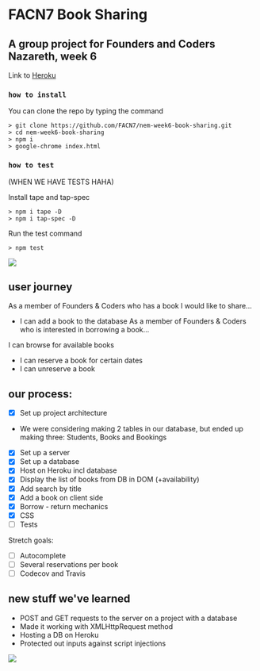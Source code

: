 # FACN7 Book Sharing
## A group project for Founders and Coders Nazareth, week 6

Link to [Heroku](https://nem-week6-book-sharing.herokuapp.com/)

### `how to install`

You can clone the repo by typing the command

```console
> git clone https://github.com/FACN7/nem-week6-book-sharing.git
> cd nem-week6-book-sharing
> npm i
> google-chrome index.html
```
### `how to test`

(WHEN WE HAVE TESTS HAHA)

Install tape and tap-spec

```console
> npm i tape -D
> npm i tap-spec -D
```

Run the test command

```console
> npm test
```
![](https://media.giphy.com/media/l0HlMEi55YsfXyzMk/giphy.gif)
## user journey

As a member of Founders & Coders who has a book I would like to share...

* I can add a book to the database
As a member of Founders & Coders who is interested in borrowing a book...

I can browse for available books
* I can reserve a book for certain dates
* I can unreserve a book

## our process:

- [x] Set up project architecture
* We were considering making 2 tables in our database, but ended up making three: Students, Books and Bookings
- [x] Set up a server
- [x] Set up a database
- [x] Host on Heroku incl database
- [x] Display the list of books from DB in DOM (+availability)
- [x] Add search by title
- [x] Add a book on client side
- [x] Borrow  - return mechanics 
- [x] CSS
- [ ] Tests

Stretch goals:

- [ ] Autocomplete
- [ ] Several reservations per book
- [ ] Codecov and Travis

## new stuff we've learned

* POST and GET requests to the server on a project with a database
* Made it working with XMLHttpRequest method 
* Hosting a DB on Heroku
* Protected out inputs against script injections

![](http://giphygifs.s3.amazonaws.com/media/GYU7rBEQtBGfe/giphy.gif)
